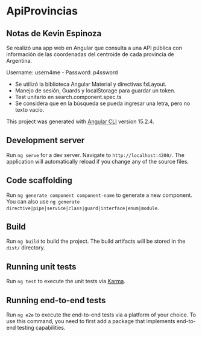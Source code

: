 # ApiProvincias

## Notas de Kevin Espinoza
Se realizó una app web en Angular que consulta a una API pública con información
de las coordenadas del centroide de cada provincia de Argentina.

Username: usern4me -
Password: p4ssword

- Se utilizó la biblioteca Angular Material y directivas fxLayout.
- Manejo de sesión, Guards y localStorage para guardar un token.
- Test unitario en search.component.spec.ts
- Se considera que en la búsqueda se pueda ingresar una letra, pero no texto vacío.

This project was generated with [Angular CLI](https://github.com/angular/angular-cli) version 15.2.4.

## Development server

Run `ng serve` for a dev server. Navigate to `http://localhost:4200/`. The application will automatically reload if you change any of the source files.

## Code scaffolding

Run `ng generate component component-name` to generate a new component. You can also use `ng generate directive|pipe|service|class|guard|interface|enum|module`.

## Build

Run `ng build` to build the project. The build artifacts will be stored in the `dist/` directory.

## Running unit tests

Run `ng test` to execute the unit tests via [Karma](https://karma-runner.github.io).

## Running end-to-end tests

Run `ng e2e` to execute the end-to-end tests via a platform of your choice. To use this command, you need to first add a package that implements end-to-end testing capabilities.
